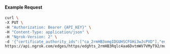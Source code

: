 <!-- Code generated for API Clients. DO NOT EDIT. -->
#### Example Request
```bash
curl \
-X PUT \
-H "Authorization: Bearer {API_KEY}" \
-H "Content-Type: application/json" \
-H "Ngrok-Version: 2" \
-d '{"certificate_authority_ids":["ca_2rmHB3omgIDGUHSCFGHi3wJcPVD"],"enabled":true}' \
https://api.ngrok.com/edges/https/edghts_2rmHB3Rqlc4aa6DvtmWV7VMyT92/mutual_tls
